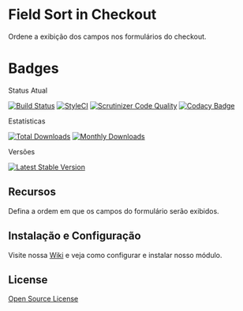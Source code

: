 # Field Sort in Checkout

Ordene a exibição dos campos nos formulários do checkout.

# Badges

Status Atual

[![Build Status](https://app.travis-ci.com/elisei/field-sort-in-checkout.svg?branch=Magento%402.3)](https://app.travis-ci.com/elisei/field-sort-in-checkout)
[![StyleCI](https://github.styleci.io/repos/432329126/shield?branch=Magento@2.3)](https://github.styleci.io/repos/432329126?branch=Magento@2.3)
[![Scrutinizer Code Quality](https://scrutinizer-ci.com/g/elisei/field-sort-in-checkout/badges/quality-score.png?b=Magento%402.3)](https://scrutinizer-ci.com/g/elisei/field-sort-in-checkout/)
[![Codacy Badge](https://app.codacy.com/project/badge/Grade/939d6dc3ac134fb384b67075bda95022)](https://www.codacy.com/gh/elisei/field-sort-in-checkout/dashboard?utm_source=github.com&amp;utm_medium=referral&amp;utm_content=elisei/field-sort-in-checkout&amp;utm_campaign=Badge_Grade)

Estatísticas

[![Total Downloads](https://poser.pugx.org/o2ti/field-sort-in-checkout/downloads)](https://packagist.org/packages/o2ti/field-sort-in-checkout)
[![Monthly Downloads](https://poser.pugx.org/o2ti/field-sort-in-checkout/d/monthly)](https://packagist.org/packages/o2ti/field-sort-in-checkout)

Versões

[![Latest Stable Version](https://poser.pugx.org/o2ti/field-sort-in-checkout/v/stable)](https://packagist.org/packages/o2ti/field-sort-in-checkout)

## Recursos

Defina a ordem em que os campos do formulário serão exibidos.

## Instalação e Configuração

Visite nossa [Wiki](https://github.com/elisei/field-sort-in-checkout/wiki) e veja como configurar e instalar nosso módulo.

## License

[Open Source License](LICENSE.txt)
